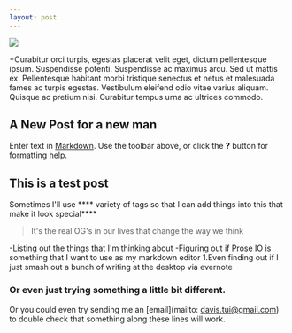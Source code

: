```yaml
---
layout: post
---
```

<img src="{{ site.baseurl }}/images/pic02.jpg">

+Curabitur orci turpis, egestas placerat velit eget, dictum pellentesque ipsum. Suspendisse potenti. Suspendisse ac maximus arcu. Sed ut mattis ex. Pellentesque habitant morbi tristique senectus et netus et malesuada fames ac turpis egestas. Vestibulum eleifend odio vitae varius aliquam. Quisque ac pretium nisi. Curabitur tempus urna ac ultrices commodo.
  
  ## A New Post for a new man
  
 Enter text in [Markdown](http://daringfireball.net/projects/markdown/). Use the toolbar above, or click the **?** button for formatting help.
 
 
 ## This is a test post
 
 Sometimes I'll use **** variety of tags so that I can add things into this that make it look special****
 
 > It's the real OG's in our lives that change the way we think
 
 -Listing out the things that I'm thinking about
 -Figuring out if [Prose IO](prose.io) is something that I want to use as my markdown editor
 1.Even finding out if I just smash out a bunch of writing at the desktop via evernote
 
 ### Or even just trying something a little bit different.
 
 Or you could even try sending me an [email](mailto: davis.tui@gmail.com) to double check that something along these lines will work.
